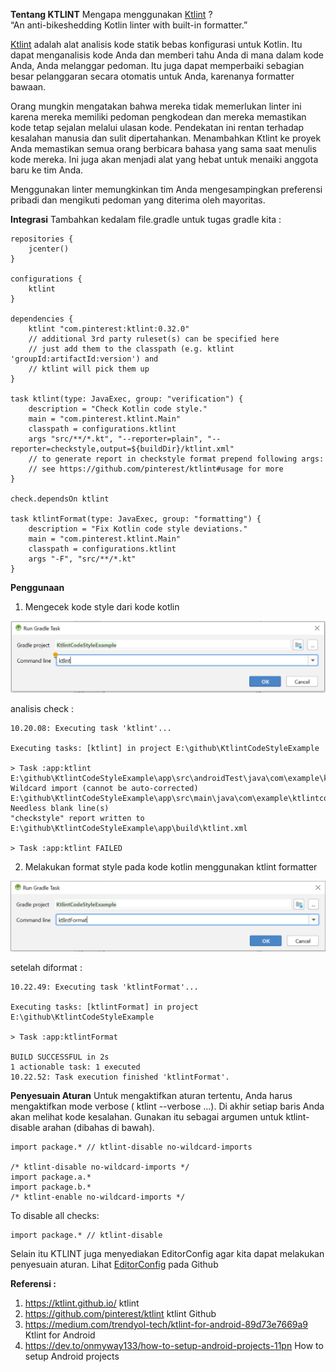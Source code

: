 **Tentang KTLINT**
Mengapa menggunakan [Ktlint](https://ktlint.github.io/) ?\
“An anti-bikeshedding Kotlin linter with built-in formatter.”

[Ktlint](https://ktlint.github.io/) adalah alat analisis kode statik bebas konfigurasi untuk Kotlin. Itu dapat menganalisis kode Anda dan memberi tahu Anda di mana dalam kode Anda, Anda melanggar pedoman. Itu juga dapat memperbaiki sebagian besar pelanggaran secara otomatis untuk Anda, karenanya formatter bawaan.

Orang mungkin mengatakan bahwa mereka tidak memerlukan linter ini karena mereka memiliki pedoman pengkodean dan mereka memastikan kode tetap sejalan melalui ulasan kode. Pendekatan ini rentan terhadap kesalahan manusia dan sulit dipertahankan. Menambahkan Ktlint ke proyek Anda memastikan semua orang berbicara bahasa yang sama saat menulis kode mereka. Ini juga akan menjadi alat yang hebat untuk menaiki anggota baru ke tim Anda.

Menggunakan linter memungkinkan tim Anda mengesampingkan preferensi pribadi dan mengikuti pedoman yang diterima oleh mayoritas.

**Integrasi**
Tambahkan kedalam file.gradle untuk tugas gradle kita :

```
repositories {
    jcenter()
}

configurations {
    ktlint
}

dependencies {
    ktlint "com.pinterest:ktlint:0.32.0"
    // additional 3rd party ruleset(s) can be specified here
    // just add them to the classpath (e.g. ktlint 'groupId:artifactId:version') and
    // ktlint will pick them up
}

task ktlint(type: JavaExec, group: "verification") {
    description = "Check Kotlin code style."
    main = "com.pinterest.ktlint.Main"
    classpath = configurations.ktlint
    args "src/**/*.kt", "--reporter=plain", "--reporter=checkstyle,output=${buildDir}/ktlint.xml"
    // to generate report in checkstyle format prepend following args:
    // see https://github.com/pinterest/ktlint#usage for more
}

check.dependsOn ktlint

task ktlintFormat(type: JavaExec, group: "formatting") {
    description = "Fix Kotlin code style deviations."
    main = "com.pinterest.ktlint.Main"
    classpath = configurations.ktlint
    args "-F", "src/**/*.kt"
}

```

**Penggunaan**

1.	Mengecek kode style dari kode kotlin

![alt text](https://github.com/udindn/image/blob/master/ktlintcheck.png "Ktlint")

analisis check :

```
10.20.08: Executing task 'ktlint'...

Executing tasks: [ktlint] in project E:\github\KtlintCodeStyleExample

> Task :app:ktlint
E:\github\KtlintCodeStyleExample\app\src\androidTest\java\com\example\ktlintcodestyleexample\ExampleInstrumentedTest.kt:5:1: Wildcard import (cannot be auto-corrected)
E:\github\KtlintCodeStyleExample\app\src\main\java\com\example\ktlintcodestyleexample\MainActivity.kt:11:1: Needless blank line(s)
"checkstyle" report written to E:\github\KtlintCodeStyleExample\app\build\ktlint.xml

> Task :app:ktlint FAILED
```

2.	Melakukan format style pada kode kotlin menggunakan ktlint formatter

![alt text](https://github.com/udindn/image/blob/master/ktlintformat.png "tlint Format")

setelah diformat :

```
10.22.49: Executing task 'ktlintFormat'...

Executing tasks: [ktlintFormat] in project E:\github\KtlintCodeStyleExample

> Task :app:ktlintFormat

BUILD SUCCESSFUL in 2s
1 actionable task: 1 executed
10.22.52: Task execution finished 'ktlintFormat'.
```

**Penyesuain Aturan**
Untuk mengaktifkan aturan tertentu, Anda harus mengaktifkan mode verbose ( ktlint --verbose ...). Di akhir setiap baris Anda akan melihat kode kesalahan. Gunakan itu sebagai argumen untuk ktlint-disable arahan (dibahas di bawah).

```
import package.* // ktlint-disable no-wildcard-imports

/* ktlint-disable no-wildcard-imports */
import package.a.*
import package.b.*
/* ktlint-enable no-wildcard-imports */
```
To disable all checks:

```
import package.* // ktlint-disable
```
Selain itu KTLINT juga menyediakan EditorConfig agar kita dapat melakukan penyesuain aturan. Lihat [EditorConfig](https://github.com/pinterest/ktlint) pada Github

**Referensi :**
1. https://ktlint.github.io/ ktlint
2. https://github.com/pinterest/ktlint ktlint Github
3. https://medium.com/trendyol-tech/ktlint-for-android-89d73e7669a9 Ktlint for Android
4. https://dev.to/onmyway133/how-to-setup-android-projects-11pn How to setup Android projects

